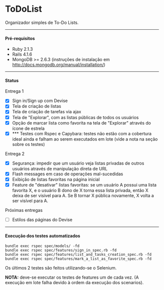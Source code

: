 ToDoList
========

Organizador simples de To-Do Lists.

---
#### Pré-requisitos
 - Ruby 2.1.3
 - Rails 4.1.6
 - MongoDB >= 2.6.3 (instruções de instalação em http://docs.mongodb.org/manual/installation/)

---
#### Status
Entrega 1

- [x] Sign in/Sign up com Devise
- [x] Tela de criação de listas
- [x] Tela de criação de tarefas via ajax
- [x] Tela de "Explorar", com as listas públicas de todos os usuários
- [x] Opção de marcar lista como favorita na tela de "Explorar" através do ícone de estrela
- [x] \*\*\* Testes com Rspec e Capybara: testes não estão com a cobertura ideal ainda e falham ao serem executados em lote (vide a nota na seção sobre os testes)

Entrega 2

- [x] Segurança: impedir que um usuário veja listas privadas de outros usuários através de manipulação direta de URL
- [x] Flash messages em caso de operações mal-sucedidas
- [x] Exibição de listas favoritas na página inicial
- [x] Feature de "desativar" listas favoritas: se um usuário A possui uma lista favorita X, e o usuário B dono de X torna essa lista privada, então X deixa de ser visível para A. Se B tornar X pública novamente, X volta a ser visível para A.

Próximas entregas

- [ ] Estilos das páginas do Devise


---
#### Execução dos testes automatizados
```
bundle exec rspec spec/models/ -fd
bundle exec rspec spec/features/sign_in_spec.rb -fd
bundle exec rspec spec/features/list_and_tasks_creation_spec.rb -fd
bundle exec rspec spec/features/mark_a_list_as_favorite_spec.rb -fd
```

Os últimos 2 testes são feitos utilizando-se o Selenium.

**NOTA:** deve-se executar os testes de features um de cada vez. (A execução em lote falha devido à ordem da execução dos scenarios).